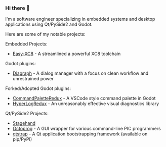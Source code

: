 ### Hi there 👋

I'm a software engineer specializing in embedded systems and desktop applications using Qt/PySide2 and Godot.

Here are some of my notable projects:

Embedded Projects:
- [Easy-XC8](https://github.com/DaelonSuzuka/Easy-XC8) - A streamlined a powerful XC8 toolchain

Godot plugins:
- [Diagraph](https://github.com/DaelonSuzuka/Diagraph) - A dialog manager with a focus on clean workflow and unrestrained power

Forked/Adopted Godot plugins:
- [CommandPaletteRedux](https://github.com/DaelonSuzuka/CommandPaletteRedux) - A VSCode style command palette in Godot
- [HyperLogRedux](https://github.com/DaelonSuzuka/HyperLogRedux) - An unreasonably effective visual diagnostics library

Qt/PySide2 Projects:
- [Stagehand](https://github.com/DaelonSuzuka/Stagehand)
- [Octoprog](https://github.com/DaelonSuzuka/Octoprog) - A GUI wrapper for various command-line PIC programmers
- [qtstrap](https://github.com/qtstrap/qtstrap) - A Qt application bootstrapping framework (available on pip/PyPI)

